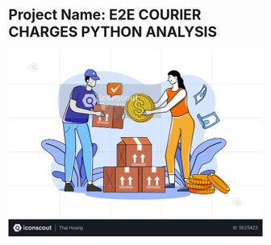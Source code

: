 # Project Name: E2E COURIER CHARGES PYTHON ANALYSIS 
<div align="center">
  <img src="Young Woman Pay Delivery Charges.png" alt="My Project Logo" width="auto" height="auto">
</div>
